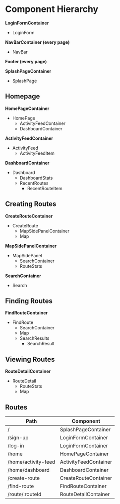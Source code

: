 # Component Hierarchy

**LoginFormContainer**
+ LoginForm

**NavBarContainer (every page)**
+ NavBar

**Footer (every page)**

**SplashPageContainer**
+ SplashPage

## Homepage

**HomePageContainer**
+ HomePage
    + ActivityFeedContainer
    + DashboardContainer

**ActivityFeedContainer**
+ ActivityFeed
    + ActivityFeedItem

**DashboardContainer**
+ Dashboard
    + DashboardStats
    + RecentRoutes
        + RecentRouteItem

## Creating Routes

**CreateRouteContainer**
+ CreateRoute
    + MapSidePanelContainer
    + Map

**MapSidePanelContainer**
+ MapSidePanel
    + SearchContainer
    + RouteStats

**SearchContainer**
+ Search

## Finding Routes

**FindRouteContainer**
+ FindRoute
    + SearchContainer
    + Map
    + SearchResults
        + SearchResult

## Viewing Routes

**RouteDetailContainer**
+ RouteDetail
    + RouteStats
    + Map

## Routes

|Path   | Component   |
|-------|-------------|
| / | SplashPageContainer |
| /sign-up | LoginFormContainer |
| /log-in | LoginFormContainer |
| /home | HomePageContainer |
| /home/activity-feed | ActivityFeedContainer |
| /home/dashboard | DashboardContainer |
| /create-route | CreateRouteContainer |
| /find-route | FindRouteContainer |
| /route/:routeId | RouteDetailContainer |
